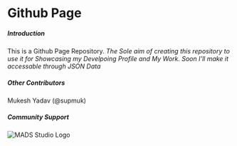 # Github Page
##### Introduction
This is a Github Page Repository. *The Sole aim of creating this repository to use it for Showcasing my Develpoing Profile and My Work. Soon I'll make it accessable through JSON Data*
##### Other Contributors
Mukesh Yadav (@supmuk)

##### Community Support
![MADS Studio Logo](http://madsstudio.co.in/storage/app/public/settings/May2018/pYZj9A4UqlsinyQwdl7W.png)
